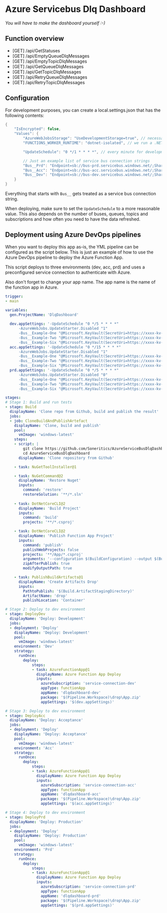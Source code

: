 # Azure Servicebus Dlq Dashboard
_You will have to make the dashboard yourself :-)_

## Function overview
  - [GET] /api/GetStatuses
  - [GET] /api/EmptyQueueDlqMessages
  - [GET] /api/EmptyTopicDlqMessages
  - [GET] /api/GetQueueDlqMessages
  - [GET] /api/GetTopicDlqMessages
  - [GET] /api/RetryQueueDlqMessages
  - [GET] /api/RetryTopicDlqMessages

## Configuration
For development purposes, you can create a local.settings.json that has the following contents:
```csharp
{
    "IsEncrypted": false,
    "Values": {
        "AzureWebJobsStorage": "UseDevelopmentStorage=true", // necessary for the durable function
        "FUNCTIONS_WORKER_RUNTIME": "dotnet-isolated", // we run a .NET 8 v4 isolated Azure Function App

        "UpdateSchedule": "0 */1 * * * *", // every minute for development purposes

        // Just an example list of service bus connection strings
        "Bus__Prd": "Endpoint=sb://bus-prd.servicebus.windows.net/;SharedAccessKeyName=KeyName;SharedAccessKey=yoursecret",
        "Bus__Acc": "Endpoint=sb://bus-acc.servicebus.windows.net/;SharedAccessKeyName=KeyName;SharedAccessKey=yoursecret",
        "Bus__Dev": "Endpoint=sb://bus-dev.servicebus.windows.net/;SharedAccessKeyName=KeyName;SharedAccessKey=yoursecret"
    }
}
```
Everything that starts with `Bus__` gets treated as a service bus connection string.

When deploying, make sure to set the `UpdateSchedule` to a more reasonable value. This also depends on the number of buses, queues, topics and subscriptions and how often you need to have the data refreshed.

## Deployment using Azure DevOps pipelines
When you want to deploy this app as-is, the YML pipeline can be configured as the script below.
This is just an example of how to use the Azure DevOps pipeline to deploy the Azure Function App.

This script deploys to three environments (dev, acc, prd) and uses a preconfigured service connection to authenticate with Azure.

Also don't forget to change your app name. The app name is the name of the function app in Azure.
```yaml
trigger:
- main

variables:
  gen.ProjectName: 'DlqDashboard'
  
  dev.appSettings: '-UpdateSchedule "0 */5 * * * *"
      -AzureWebJobs.UpdateStarter.Disabled "1"
      -Bus__Example-One "@Microsoft.KeyVault(SecretUri=https://xxxx-kv-dev.vault.azure.net/secrets/ServiceBusConnectionStringOne)"
      -Bus__Example-Two "@Microsoft.KeyVault(SecretUri=https://xxxx-kv-dev.vault.azure.net/secrets/ServiceBusConnectionStringTwo)"
      -Bus__Example-Six "@Microsoft.KeyVault(SecretUri=https://xxxx-kv-dev.vault.azure.net/secrets/ServiceBusConnectionStringSix)"'
  acc.appSettings: '-UpdateSchedule "0 */15 * * * *"
      -AzureWebJobs.UpdateStarter.Disabled "1"
      -Bus__Example-One "@Microsoft.KeyVault(SecretUri=https://xxxx-kv-acc.vault.azure.net/secrets/ServiceBusConnectionStringOne)"
      -Bus__Example-Two "@Microsoft.KeyVault(SecretUri=https://xxxx-kv-acc.vault.azure.net/secrets/ServiceBusConnectionStringTwo)"
      -Bus__Example-Six "@Microsoft.KeyVault(SecretUri=https://xxxx-kv-acc.vault.azure.net/secrets/ServiceBusConnectionStringSix)"'
  prd.appSettings: '-UpdateSchedule "0 */5 * * * *"
      -AzureWebJobs.UpdateStarter.Disabled "0"
      -Bus__Example-One "@Microsoft.KeyVault(SecretUri=https://xxxx-kv-prd.vault.azure.net/secrets/ServiceBusConnectionStringOne)"
      -Bus__Example-Two "@Microsoft.KeyVault(SecretUri=https://xxxx-kv-prd.vault.azure.net/secrets/ServiceBusConnectionStringTwo)"
      -Bus__Example-Six "@Microsoft.KeyVault(SecretUri=https://xxxx-kv-prd.vault.azure.net/secrets/ServiceBusConnectionStringSix)"'

stages:
# Stage 1: Build and run tests
- stage: Build
  displayName: 'Clone repo from Github, build and publish the result'
  jobs:
  - job: CloneBuildAndPublishArtefact
    displayName: 'Clone, build and publish'
    pool:
      vmImage: 'windows-latest'
    steps:
    - script: |
        git clone https://github.com/Soneritics/AzureServiceBusDlqDashboard.git
        cd AzureServiceBusDlqDashboard
      displayName: 'Clone repository from Github'

    - task: NuGetToolInstaller@1

    - task: NuGetCommand@2
      displayName: 'Restore Nuget'
      inputs:
        command: 'restore'
        restoreSolution: '**/*.sln'
    
    - task: DotNetCoreCLI@2
      displayName: 'Build Project'
      inputs:
        command: 'build'
        projects: '**/*.csproj'

    - task: DotNetCoreCLI@2
      displayName: 'Publish Function App Project'
      inputs:
        command: 'publish'
        publishWebProjects: false
        projects: '**/App/*.csproj'
        arguments: '--configuration $(BuildConfiguration) --output $(Build.ArtifactStagingDirectory)'
        zipAfterPublish: true
        modifyOutputPath: true

    - task: PublishBuildArtifacts@1
      displayName: 'Create Artifacts Drop'
      inputs:
        PathtoPublish: '$(Build.ArtifactStagingDirectory)'
        ArtifactName: 'drop'
        publishLocation: 'Container'

# Stage 2: Deploy to dev environment
- stage: DeployDev
  displayName: 'Deploy: Development'
  jobs:
  - deployment: 'Deploy'
    displayName: 'Deploy: Development'
    pool:
      vmImage: 'windows-latest'
    environment: 'Dev'
    strategy:
      runOnce:
        deploy:
            steps:
            - task: AzureFunctionApp@1
              displayName: Azure Function App Deploy
              inputs:
                azureSubscription: 'service-connection-dev'
                appType: functionApp
                appName: 'dlqdashboard-dev'
                package: '$(Pipeline.Workspace)\drop\App.zip'
                appSettings: '$(dev.appSettings)'

# Stage 3: Deploy to dev environment
- stage: DeployAcc
  displayName: 'Deploy: Acceptance'
  jobs:
  - deployment: 'Deploy'
    displayName: 'Deploy: Acceptance'
    pool:
      vmImage: 'windows-latest'
    environment: 'Acc'
    strategy:
      runOnce:
        deploy:
            steps:
            - task: AzureFunctionApp@1
              displayName: Azure Function App Deploy
              inputs:
                azureSubscription: 'service-connection-acc'
                appType: functionApp
                appName: 'dlqdashboard-acc'
                package: '$(Pipeline.Workspace)\drop\App.zip'
                appSettings: '$(acc.appSettings)'

# Stage 4: Deploy to dev environment
- stage: DeployPrd
  displayName: 'Deploy: Production'
  jobs:
  - deployment: 'Deploy'
    displayName: 'Deploy: Production'
    pool:
      vmImage: 'windows-latest'
    environment: 'Prd'
    strategy:
      runOnce:
        deploy:
            steps:
            - task: AzureFunctionApp@1
              displayName: Azure Function App Deploy
              inputs:
                azureSubscription: 'service-connection-prd'
                appType: functionApp
                appName: 'dlqdashboard-prd'
                package: '$(Pipeline.Workspace)\drop\App.zip'
                appSettings: '$(prd.appSettings)'
```
